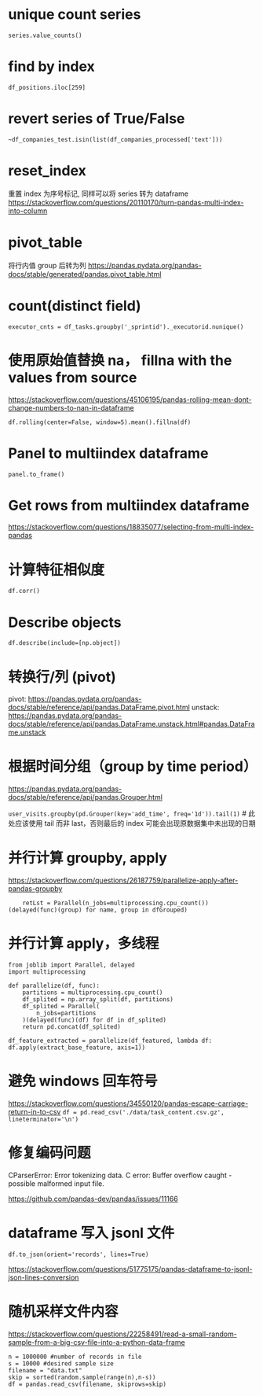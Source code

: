 # unique count series

`series.value_counts()`

# find by index

`df_positions.iloc[259]`

# revert series of True/False

`~df_companies_test.isin(list(df_companies_processed['text']))`

# reset_index

重置 index 为序号标记,
同样可以将 series 转为 dataframe
https://stackoverflow.com/questions/20110170/turn-pandas-multi-index-into-column

# pivot_table

将行内值 group 后转为列
https://pandas.pydata.org/pandas-docs/stable/generated/pandas.pivot_table.html

# count(distinct field)

`executor_cnts = df_tasks.groupby('_sprintid')._executorid.nunique()`

# 使用原始值替换 na， fillna with the values from source

https://stackoverflow.com/questions/45106195/pandas-rolling-mean-dont-change-numbers-to-nan-in-dataframe

```
df.rolling(center=False, window=5).mean().fillna(df)
```

# Panel to multiindex dataframe

`panel.to_frame()`

# Get rows from multiindex dataframe

https://stackoverflow.com/questions/18835077/selecting-from-multi-index-pandas

# 计算特征相似度

`df.corr()`

# Describe objects

`df.describe(include=[np.object])`

# 转换行/列 (pivot)

pivot: https://pandas.pydata.org/pandas-docs/stable/reference/api/pandas.DataFrame.pivot.html
unstack: https://pandas.pydata.org/pandas-docs/stable/reference/api/pandas.DataFrame.unstack.html#pandas.DataFrame.unstack

# 根据时间分组（group by time period）

https://pandas.pydata.org/pandas-docs/stable/reference/api/pandas.Grouper.html

`user_visits.groupby(pd.Grouper(key='add_time', freq='1d')).tail(1)`  # 此处应该使用 tail 而非 last，否则最后的 index 可能会出现原数据集中未出现的日期

# 并行计算 groupby, apply

https://stackoverflow.com/questions/26187759/parallelize-apply-after-pandas-groupby

```
    retLst = Parallel(n_jobs=multiprocessing.cpu_count())(delayed(func)(group) for name, group in dfGrouped)
```

# 并行计算 apply，多线程

```
from joblib import Parallel, delayed
import multiprocessing

def parallelize(df, func):
    partitions = multiprocessing.cpu_count()
    df_splited = np.array_split(df, partitions)
    df_splited = Parallel(
        n_jobs=partitions
    )(delayed(func)(df) for df in df_splited)
    return pd.concat(df_splited)

df_feature_extracted = parallelize(df_featured, lambda df: df.apply(extract_base_feature, axis=1))
```

# 避免 windows 回车符号

https://stackoverflow.com/questions/34550120/pandas-escape-carriage-return-in-to-csv
`df = pd.read_csv('./data/task_content.csv.gz', lineterminator='\n')`

# 修复编码问题
CParserError: Error tokenizing data. C error: Buffer overflow caught - possible malformed input file.


https://github.com/pandas-dev/pandas/issues/11166

# dataframe 写入 jsonl 文件

`df.to_json(orient='records', lines=True)`

https://stackoverflow.com/questions/51775175/pandas-dataframe-to-jsonl-json-lines-conversion

# 随机采样文件内容

https://stackoverflow.com/questions/22258491/read-a-small-random-sample-from-a-big-csv-file-into-a-python-data-frame
```
n = 1000000 #number of records in file
s = 10000 #desired sample size
filename = "data.txt"
skip = sorted(random.sample(range(n),n-s))
df = pandas.read_csv(filename, skiprows=skip)
```

